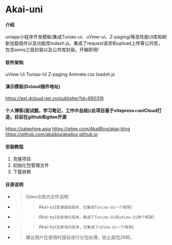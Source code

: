 # Akai-uni

#### 介绍
uniapp小程序开发模板(集成Tuniao-ui、uView-ui、Z-paging)等高性能UI库和刷新加载插件以及功能库lodash.js。集成了request请求和upload上传等公共库，包含axios三层封装以及公共库封装。开箱即用!

#### 软件架构
uView-Ui Tuniao-Ui Z-paging Animate.css loadsh.js

#### 演示模板(Dcloud插件地址)
https://ext.dcloud.net.cn/publisher?id=690316

#### 个人博客(面试题，学习笔记，工作中总结)/此项目基于vitepress+uniCloud打造，目前在github和gitee开源
https://salephine.asia
https://gitee.com/AkaiBlog/akai-blog
https://github.com/akaibiu/akaibui.github.io

#### 安装教程

1.  克隆项目
2.  初始化包管理文件
3.  下载依赖

#### 目录说明

* >Gitee仓库内文件说明
* >>Akai-xz(`普通基础版本，仅集成Tuniao-Ui一个框架`)
* >>Akai-sy(`全新强化版本，集成了Tuniao-Ui和uView-Ui两个框架`)
* >>Akai-hy(`全新简约版本，仅集成了uView-Ui一个框架`)
* >建议用户在使用时提前进行分包处理，防止超包2MB。
